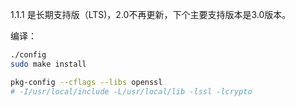 
1.1.1 是长期支持版（LTS)，2.0不再更新，下个主要支持版本是3.0版本。

编译：
```bash
./config
sudo make install

pkg-config --cflags --libs openssl
# -I/usr/local/include -L/usr/local/lib -lssl -lcrypto
```


